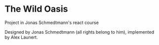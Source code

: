 # The Wild Oasis

Project in Jonas Schmedtmann's react course

Designed by Jonas Schmedtmann (all rights belong to him), implemented by Alex Launert.
